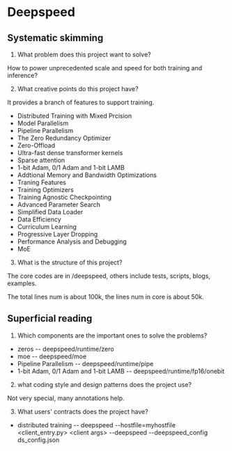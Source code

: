 # Deepspeed

## Systematic skimming

1. What problem does this project want to solve?

How to power unprecedented scale and speed for both training and inference?

2. What creative points do this project have?

It provides a branch of features to support training.

- Distributed Training with Mixed Prcision
- Model Parallelism
- Pipeline Parallelism
- The Zero Redundancy Optimizer
- Zero-Offload
- Ultra-fast dense transformer kernels
- Sparse attention
- 1-bit Adam, 0/1 Adam and 1-bit LAMB
- Addtional Memory and Bandwidth Optimizations
- Traning Features
- Training Optimizers
- Training Agnostic Checkpointing
- Advanced Parameter Search
- Simplified Data Loader
- Data Efficiency
- Curriculum Learning
- Progressive Layer Dropping
- Performance Analysis and Debugging
- MoE

3. What is the structure of this project?

The core codes are in /deepspeed, others include tests, scripts, blogs, examples.

The total lines num is about 100k, the lines num in core is about 50k.


## Superficial reading

1. Which components are the important ones to solve the problems?

- zeros -- deepspeed/runtime/zero
- moe -- deepspeed/moe
- Pipeline Parallelism -- deepspeed/runtime/pipe
- 1-bit Adam, 0/1 Adam and 1-bit LAMB -- deepspeed/runtime/fp16/onebit


2. what coding style and design patterns does the project use?

Not very special, many annotations help.

3. What users' contracts does the project have?

- distributed training -- deepspeed --hostfile=myhostfile <client_entry.py> \<client args\> --deepspeed --deepspeed_config ds_config.json
